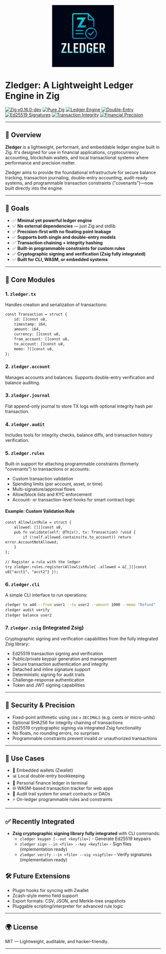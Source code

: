<div align="center">
  <img src="assets/icons/zledger.png" alt="Zledger Logo" width="200">
</div>

# Zledger: A Lightweight Ledger Engine in Zig

[![Zig v0.16.0-dev](https://img.shields.io/badge/zig-0.16.0--dev-f7a41d?logo=zig&logoColor=white)](https://ziglang.org/)
[![Pure Zig](https://img.shields.io/badge/pure-zig-success)](https://github.com/ziglang/zig)
[![Ledger Engine](https://img.shields.io/badge/type-ledger_engine-blue)](https://en.wikipedia.org/wiki/Ledger)
[![Double-Entry](https://img.shields.io/badge/accounting-double_entry-orange)](https://en.wikipedia.org/wiki/Double-entry_bookkeeping)
[![Ed25519 Signatures](https://img.shields.io/badge/crypto-Ed25519-red)](https://ed25519.cr.yp.to/)
[![Transaction Integrity](https://img.shields.io/badge/integrity-SHA256-purple)](https://en.wikipedia.org/wiki/SHA-2)
[![Financial Precision](https://img.shields.io/badge/precision-fixed_point-green)]()

---

## 📌 Overview

**Zledger** is a lightweight, performant, and embeddable ledger engine built in Zig. It's designed for use in financial applications, cryptocurrency accounting, blockchain wallets, and local transactional systems where performance and precision matter.

Zledger aims to provide the foundational infrastructure for secure balance tracking, transaction journaling, double-entry accounting, audit-ready systems, and programmable transaction constraints ("covenants")—now built directly into the engine.

---

## 🎯 Goals

* ✅ **Minimal yet powerful ledger engine**
* ✅ **No external dependencies** — just Zig and stdlib
* ✅ **Precision-first with no floating point leakage**
* ✅ **Supports both single and double-entry models**
* ✅ **Transaction chaining + integrity hashing**
* ✅ **Built-in programmable constraints for custom rules**
* ✅ **Cryptographic signing and verification (Zsig fully integrated)**
* ✅ **Built for CLI, WASM, or embedded systems**

---

## 🧱 Core Modules

### 1. `zledger.tx`

Handles creation and serialization of transactions:

```zig
const Transaction = struct {
    id: []const u8,
    timestamp: i64,
    amount: i64,
    currency: []const u8,
    from_account: []const u8,
    to_account: []const u8,
    memo: ?[]const u8,
};
```

### 2. `zledger.account`

Manages accounts and balances. Supports double-entry verification and balance auditing.

### 3. `zledger.journal`

Flat append-only journal to store TX logs with optional integrity hash per transaction.

### 4. `zledger.audit`

Includes tools for integrity checks, balance diffs, and transaction history verification.

### 5. `zledger.rules`

Built-in support for attaching programmable constraints (formerly "covenants") to transactions or accounts:

* Custom transaction validation
* Spending limits (per account, asset, or time)
* Multi-signature/approval flows
* Allow/block lists and KYC enforcement
* Account- or transaction-level hooks for smart contract logic

#### Example: Custom Validation Rule

```zig
const AllowlistRule = struct {
    allowed: [][]const u8,
    pub fn validate(self: @This(), tx: Transaction) !void {
        if (!self.allowed.contains(tx.to_account)) return error.AccountNotAllowed;
    }
};

// Register a rule with the ledger
try zledger.rules.register(AllowlistRule{ .allowed = &[_][]const u8{"acct1", "acct2"} });
```

### 6. `zledger.cli`

A simple CLI interface to run operations:

```sh
zledger tx add --from user1 --to user2 --amount 1000 --memo "Refund"
zledger audit verify
zledger balance user2
```

### 7. `zledger.zsig` (Integrated Zsig)

Cryptographic signing and verification capabilities from the fully integrated Zsig library:

* Ed25519 transaction signing and verification
* Public/private keypair generation and management
* Secure transaction authentication and integrity
* Detached and inline signature support
* Deterministic signing for audit trails
* Challenge-response authentication
* Token and JWT signing capabilities

---

## 🔐 Security & Precision

* Fixed-point arithmetic using `i64` + `DECIMALS` (e.g. cents or micro-units)
* Optional SHA256 for integrity chaining of transactions
* Ed25519 cryptographic signing via integrated Zsig functionality
* No floats, no rounding errors, no surprises
* Programmable constraints prevent invalid or unauthorized transactions

---

## 🧠 Use Cases

* 💸 Embedded wallets (Zwallet)
* 📊 Local double-entry bookkeeping
* 🔐 Personal finance ledger in terminal
* 🌐 WASM-based transaction tracker for web apps
* 🧾 Audit trail system for smart contracts or DAOs
* ⚡ On-ledger programmable rules and constraints

---

## ✅ Recently Integrated

* **Zsig cryptographic signing library fully integrated** with CLI commands:
  - `zledger keygen [--out <keyfile>]` - Generate Ed25519 keypairs
  - `zledger sign --in <file> --key <keyfile>` - Sign files (implementation ready)
  - `zledger verify --in <file> --sig <sigfile>` - Verify signatures (implementation ready)

## 🛠 Future Extensions

* Plugin hooks for syncing with Zwallet
* Zcash-style memo field support
* Export formats: CSV, JSON, and Merkle-tree snapshots
* Pluggable scripting/interpreter for advanced rule logic

---

## 🌍 License

MIT — Lightweight, auditable, and hacker-friendly.

---

